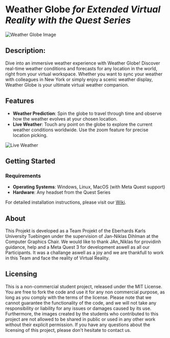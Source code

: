 # Weather Globe <i>for Extended Virtual Reality with the Quest Series</i>

![Weather Globe Image](https://github.com/cgtuebingen/spatial_xr/assets/144686557/425f31b3-a103-4c77-968d-558d22b2aa11)

## Description:

Dive into an immersive weather experience with Weather Globe! Discover real-time weather conditions and forecasts for any location in the world, right from your virtual workspace. Whether you want to sync your weather with colleagues in New York or simply enjoy a scenic weather display, Weather Globe is your ultimate virtual weather companion.

## Features

- **Weather Prediction**: Spin the globe to travel through time and observe how the weather evolves at your chosen location.
- **Live Weather**: Touch any point on the globe to explore the current weather conditions worldwide. Use the zoom feature for precise location picking.

![Live Weather](https://github.com/cgtuebingen/spatial_xr/assets/144686557/3f4f761f-6f76-46d4-b924-c14bc93ab0a0)

## Getting Started

### Requirements

- **Operating Systems**: Windows, Linux, MacOS (with Meta Quest support)
- **Hardware**: Any headset from the Quest Series

For detailed installation instructions, please visit our [Wiki](https://github.com/cgtuebingen/spatial_xr/wiki).

## About 

This Projekt is developed as a Team Projekt of the Eberhards Karls University Tuebingen under the supervision of Jan-Niklas Dihlman at the Computer Graphics Chair. We would like to thank JAn_Niklas for providinh guidance, help and a Meta Quest 3 for development aswell as all our Participants.
It was a challange aswell as a joy and we are thankfull to work in this Team and face the reality of Virtual Reality.



## Licensing

This is a non-commercial student project, released under the MIT License. You are free to fork the code and use it for any non commercial purpose, as long as you comply with the terms of the license. Please note that we cannot guarantee the functionality of the code, and we will not take any responsibility or liability for any issues or damages caused by its use. Furthermore, the images created by the students who contributed to this project are not allowed to be shared in public or used in any other work without their explicit permission. If you have any questions about the licensing of this project, please don't hesitate to contact us.


